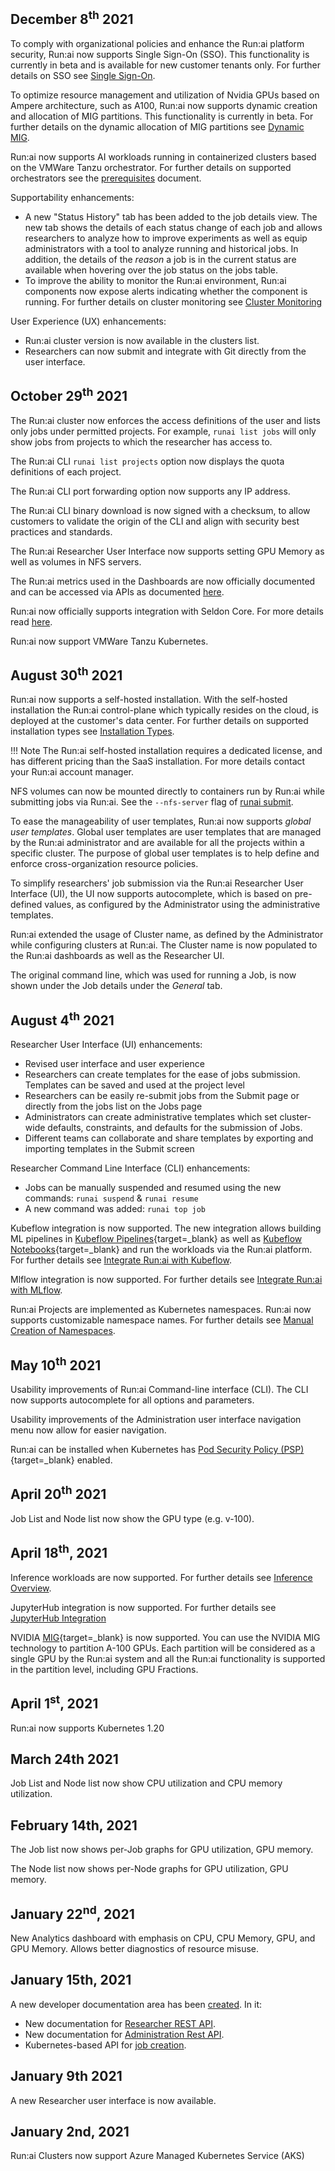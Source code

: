 ## December 8<sup>th</sup> 2021

To comply with organizational policies and enhance the Run:ai platform security, Run:ai now supports Single Sign-On (SSO). This functionality is currently in beta and is available for new customer tenants only. For further details on SSO see [Single Sign-On](../admin/runai-setup/authentication/sso.md).

To optimize resource management and utilization of Nvidia GPUs based on Ampere architecture, such as A100, Run:ai now supports dynamic creation and allocation of MIG partitions. This functionality is currently in beta. For further details on the dynamic allocation of MIG partitions see [Dynamic MIG](../../Researcher/scheduling/fractions/#dynamic-mig).

Run:ai now supports AI workloads running in containerized clusters based on the VMWare Tanzu orchestrator. For further details on supported orchestrators see the [prerequisites](../admin/runai-setup/cluster-setup/cluster-prerequisites.md) document.

Supportability enhancements:

* A new "Status History" tab has been added to the job details view. The new tab shows the details of each status change of each job and allows researchers to analyze how to improve experiments as well as equip administrators with a tool to analyze running and historical jobs. In addition, the details of the _reason_ a job is in the current status are available when hovering over the job status on the jobs table.
* To improve the ability to monitor the Run:ai environment, Run:ai components now expose alerts indicating whether the component is running. For further details on cluster monitoring see [Cluster Monitoring](../admin/runai-setup/maintenance/monitoring.md)

User Experience (UX) enhancements:

* Run:ai cluster version is now available in the clusters list.
* Researchers can now submit and integrate with Git directly from the user interface.

## October 29<sup>th</sup> 2021

The Run:ai cluster now enforces the access definitions of the user and lists only jobs under permitted projects. For example, `runai list jobs`  will only show jobs from projects to which the researcher has access to.

The Run:ai CLI `runai list projects` option now displays the quota definitions of each project.

The Run:ai CLI port forwarding option now supports any IP address.

The Run:ai CLI binary download is now signed with a checksum, to allow customers to validate the origin of the CLI and align with security best practices and standards.

The Run:ai Researcher User Interface now supports setting GPU Memory as well as volumes in NFS servers.

The Run:ai metrics used in the Dashboards are now officially documented and can be accessed via APIs as documented [here](../developer/metrics/metrics.md).

Run:ai now officially supports integration with Seldon Core. For more details read [here](../admin/integration/seldon.md).

Run:ai now support VMWare Tanzu Kubernetes.

## August 30<sup>th</sup> 2021

Run:ai now supports a self-hosted installation. With the self-hosted installation the Run:ai control-plane which typically resides on the cloud, is deployed at the customer's data center. For further details on  supported installation types see [Installation Types](../admin/runai-setup/installation-types.md).

!!! Note
    The Run:ai self-hosted installation requires a dedicated license, and has different pricing than the SaaS installation. For more details contact your Run:ai account manager.

NFS volumes can now be mounted directly to containers run by Run:ai while submitting jobs via Run:ai. See the `--nfs-server` flag of [runai submit](../Researcher/cli-reference/runai-submit.md).

To ease the manageability of user templates, Run:ai now supports _global user templates_. Global user templates are user templates that are managed by the Run:ai administrator and are available for all the projects within a specific cluster. The purpose of global user templates is to help define and enforce cross-organization resource policies.

To simplify researchers' job submission via the Run:ai Researcher User Interface (UI), the UI now supports autocomplete, which is based on pre-defined values, as configured by the Administrator using the administrative templates.

Run:ai extended the usage of Cluster name, as defined by the Administrator while configuring clusters at Run:ai. The Cluster name is now populated to the Run:ai dashboards as well as the Researcher UI.

The original command line, which was used for running a Job, is now shown under the Job details under the _General_ tab.
## August 4<sup>th</sup> 2021

Researcher User Interface (UI) enhancements:

* Revised user interface and user experience
* Researchers can create templates for the ease of jobs submission. Templates can be saved and used at the project level
* Researchers can be easily re-submit jobs from the Submit page or directly from the jobs list on the Jobs page
* Administrators can create administrative templates which set cluster-wide defaults, constraints, and defaults for the submission of Jobs. 
* Different teams can collaborate and share templates by exporting and importing templates in the Submit screen

Researcher Command Line Interface (CLI) enhancements:

* Jobs can be manually suspended and resumed using the new commands: `runai suspend` & `runai resume`
* A new command was added: `runai top job`

Kubeflow integration is now supported. The new integration allows building ML pipelines in [Kubeflow Pipelines](https://www.kubeflow.org/docs/components/pipelines/){target=_blank} as well as [Kubeflow Notebooks](https://www.kubeflow.org/docs/components/notebooks/){target=_blank} and run the workloads via the Run:ai platform. For further details see [Integrate Run:ai with Kubeflow](../admin/integration/kubeflow.md).

Mlflow integration is now supported. For further details see [Integrate Run:ai with MLflow](../admin/integration/mlflow.md).

Run:ai Projects are implemented as Kubernetes namespaces. Run:ai now supports customizable namespace names. For further details see [Manual Creation of Namespaces](../admin/runai-setup/cluster-setup/customize-cluster-install.md).


## May 10<sup>th</sup> 2021
 
Usability improvements of Run:ai Command-line interface (CLI). The CLI now supports autocomplete for all options and parameters.
 
Usability improvements of the Administration user interface navigation menu now allow for easier navigation.
 
Run:ai can be installed when Kubernetes has [Pod Security Policy (PSP)](https://kubernetes.io/docs/concepts/policy/pod-security-policy/){target=_blank} enabled.


## April 20<sup>th</sup> 2021

Job List and Node list now show the GPU type (e.g. v-100).


## April 18<sup>th</sup>, 2021

Inference workloads are now supported. For further details see [Inference Overview](../developer/deprecated/inference/overview.md).

JupyterHub integration is now supported. For further details see [JupyterHub Integration](../admin/integration/jupyterhub.md)


NVIDIA [MIG](https://www.nvidia.com/en-us/technologies/multi-instance-gpu/){target=_blank} is now supported. You can use the NVIDIA MIG technology to partition A-100 GPUs. Each partition will be considered as a single GPU by the Run:ai system and all the Run:ai functionality is supported in the partition level, including GPU Fractions.



## April 1<sup>st</sup>, 2021

Run:ai now supports Kubernetes 1.20

## March 24th 2021

Job List and Node list now show CPU utilization and CPU memory utilization.

## February 14th, 2021

The Job list now shows per-Job graphs for GPU utilization, GPU memory. 

The Node list now shows per-Node graphs for GPU utilization, GPU memory. 


## January 22<sup>nd</sup>, 2021

New Analytics dashboard with emphasis on CPU, CPU Memory, GPU, and GPU Memory. Allows better diagnostics of resource misuse. 

## January 15th, 2021

A new developer documentation area has been [created](../developer/overview-developer.md). In it:

* New documentation for [Researcher REST API](../developer/deprecated/researcher-rest-api/overview.md).
* New documentation for [Administration Rest API](../developer/admin-rest-api/overview.md).
* Kubernetes-based API for [job creation](../developer/deprecated/k8s-api/launch-job-via-kubernetes-api.md).

## January 9th 2021

A new Researcher user interface is now available.

## January 2nd, 2021

Run:ai Clusters now support Azure Managed Kubernetes Service (AKS)

